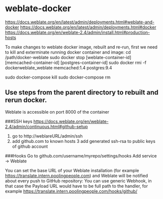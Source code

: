 # weblate-docker

https://docs.weblate.org/en/latest/admin/deployments.html#weblate-and-docker
https://docs.weblate.org/en/latest/admin/deployments.html#docker
https://docs.weblate.org/en/weblate-2.4/admin/install.html#production-hosts

To make changes to weblate docker image, rebuilt and re-run, first we need to kill and exterminate running docker container and image:
cd /path/docker-weblate
sudo docker stop [weblate-container-id] [memcached-container-id] [postgres-container-id] 
sudo docker rmi -f dockerweblate_weblate memcached:1.4 postgres:9.4

sudo docker-compose kill
sudo docker-compose rm

Use steps from the parent directory to rebuilt and rerun docker.
----------------------------------


Weblate is accessible on port 8000 of the container


###SSH keys
https://docs.weblate.org/en/weblate-2.4/admin/continuous.html#github-setup

1. go to http://weblareURL/admin/ssh
2. add github.com to known hosts
3 add generated ssh-rsa to public keys of github account

###Hooks
Go to github.com/username/myrepo/settings/hooks
Add service -> Weblate

You can set the base URL of your Weblate installation (for example https://translate.intern.poolingpeople.com) and Weblate will be notified about every push to GitHub repository:
You can use generic Webhook, in that case the Payload URL would have to be full path to the handler, for example https://translate.intern.poolingpeople.com/hooks/github/
